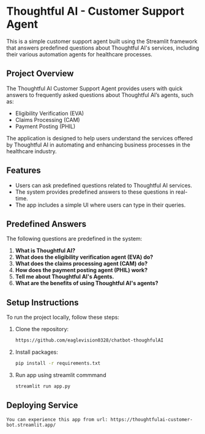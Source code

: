 # Thoughtful AI - Customer Support Agent

This is a simple customer support agent built using the Streamlit framework that answers predefined questions about Thoughtful AI's services, including their various automation agents for healthcare processes.

## Project Overview

The Thoughtful AI Customer Support Agent provides users with quick answers to frequently asked questions about Thoughtful AI’s agents, such as:
- Eligibility Verification (EVA)
- Claims Processing (CAM)
- Payment Posting (PHIL)

The application is designed to help users understand the services offered by Thoughtful AI in automating and enhancing business processes in the healthcare industry.

## Features

- Users can ask predefined questions related to Thoughtful AI services.
- The system provides predefined answers to these questions in real-time.
- The app includes a simple UI where users can type in their queries.

## Predefined Answers

The following questions are predefined in the system:
1. **What is Thoughtful AI?**
2. **What does the eligibility verification agent (EVA) do?**
3. **What does the claims processing agent (CAM) do?**
4. **How does the payment posting agent (PHIL) work?**
5. **Tell me about Thoughtful AI's Agents.**
6. **What are the benefits of using Thoughtful AI's agents?**

## Setup Instructions

To run the project locally, follow these steps:

1. Clone the repository:
   ```bash
   https://github.com/eaglevision0328/chatbot-thoughfulAI

2. Install packages:
    ```bash
    pip install -r requirements.txt

3. Run app using streamlit commmand
    ```bash
    streamlit run app.py

## Deploying Service
    You can experience this app from url: https://thoughtfulai-customer-bot.streamlit.app/
